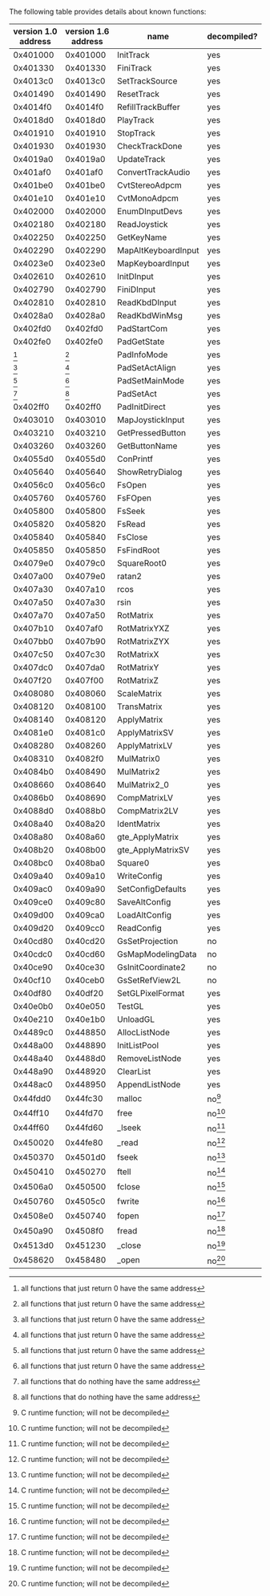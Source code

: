 
The following table provides details about known functions:

| version 1.0 address | version 1.6 address | name                | decompiled? |
|---------------------|---------------------|---------------------|-------------|
| 0x401000            | 0x401000            | InitTrack           | yes         |
| 0x401330            | 0x401330            | FiniTrack           | yes         |
| 0x4013c0            | 0x4013c0            | SetTrackSource      | yes         |
| 0x401490            | 0x401490            | ResetTrack          | yes         |
| 0x4014f0            | 0x4014f0            | RefillTrackBuffer   | yes         |
| 0x4018d0            | 0x4018d0            | PlayTrack           | yes         |
| 0x401910            | 0x401910            | StopTrack           | yes         |
| 0x401930            | 0x401930            | CheckTrackDone      | yes         |
| 0x4019a0            | 0x4019a0            | UpdateTrack         | yes         |
| 0x401af0            | 0x401af0            | ConvertTrackAudio   | yes         |
| 0x401be0            | 0x401be0            | CvtStereoAdpcm      | yes         |
| 0x401e10            | 0x401e10            | CvtMonoAdpcm        | yes         |
| 0x402000            | 0x402000            | EnumDInputDevs      | yes         |
| 0x402180            | 0x402180            | ReadJoystick        | yes         |
| 0x402250            | 0x402250            | GetKeyName          | yes         |
| 0x402290            | 0x402290            | MapAltKeyboardInput | yes         |
| 0x4023e0            | 0x4023e0            | MapKeyboardInput    | yes         |
| 0x402610            | 0x402610            | InitDInput          | yes         |
| 0x402790            | 0x402790            | FiniDInput          | yes         |
| 0x402810            | 0x402810            | ReadKbdDInput       | yes         |
| 0x4028a0            | 0x4028a0            | ReadKbdWinMsg       | yes         |
| 0x402fd0            | 0x402fd0            | PadStartCom         | yes         |
| 0x402fe0            | 0x402fe0            | PadGetState         | yes         |
| [^3]                | [^3]                | PadInfoMode         | yes         |
| [^3]                | [^3]                | PadSetActAlign      | yes         |
| [^3]                | [^3]                | PadSetMainMode      | yes         |
| [^2]                | [^2]                | PadSetAct           | yes         |
| 0x402ff0            | 0x402ff0            | PadInitDirect       | yes         |
| 0x403010            | 0x403010            | MapJoystickInput    | yes         |
| 0x403210            | 0x403210            | GetPressedButton    | yes         |
| 0x403260            | 0x403260            | GetButtonName       | yes         |
| 0x4055d0            | 0x4055d0            | ConPrintf           | yes         |
| 0x405640            | 0x405640            | ShowRetryDialog     | yes         |
| 0x4056c0            | 0x4056c0            | FsOpen              | yes         |
| 0x405760            | 0x405760            | FsFOpen             | yes         |
| 0x405800            | 0x405800            | FsSeek              | yes         |
| 0x405820            | 0x405820            | FsRead              | yes         |
| 0x405840            | 0x405840            | FsClose             | yes         |
| 0x405850            | 0x405850            | FsFindRoot          | yes         |
| 0x4079e0            | 0x4079c0            | SquareRoot0         | yes         |
| 0x407a00            | 0x4079e0            | ratan2              | yes         |
| 0x407a30            | 0x407a10            | rcos                | yes         |
| 0x407a50            | 0x407a30            | rsin                | yes         |
| 0x407a70            | 0x407a50            | RotMatrix           | yes         |
| 0x407b10            | 0x407af0            | RotMatrixYXZ        | yes         |
| 0x407bb0            | 0x407b90            | RotMatrixZYX        | yes         |
| 0x407c50            | 0x407c30            | RotMatrixX          | yes         |
| 0x407dc0            | 0x407da0            | RotMatrixY          | yes         |
| 0x407f20            | 0x407f00            | RotMatrixZ          | yes         |
| 0x408080            | 0x408060            | ScaleMatrix         | yes         |
| 0x408120            | 0x408100            | TransMatrix         | yes         |
| 0x408140            | 0x408120            | ApplyMatrix         | yes         |
| 0x4081e0            | 0x4081c0            | ApplyMatrixSV       | yes         |
| 0x408280            | 0x408260            | ApplyMatrixLV       | yes         |
| 0x408310            | 0x4082f0            | MulMatrix0          | yes         |
| 0x4084b0            | 0x408490            | MulMatrix2          | yes         |
| 0x408660            | 0x408640            | MulMatrix2_0        | yes         |
| 0x4086b0            | 0x408690            | CompMatrixLV        | yes         |
| 0x4088d0            | 0x4088b0            | CompMatrix2LV       | yes         |
| 0x408a40            | 0x408a20            | IdentMatrix         | yes         |
| 0x408a80            | 0x408a60            | gte_ApplyMatrix     | yes         |
| 0x408b20            | 0x408b00            | gte_ApplyMatrixSV   | yes         |
| 0x408bc0            | 0x408ba0            | Square0             | yes         |
| 0x409a40            | 0x409a10            | WriteConfig         | yes         |
| 0x409ac0            | 0x409a90            | SetConfigDefaults   | yes         |
| 0x409ce0            | 0x409c80            | SaveAltConfig       | yes         |
| 0x409d00            | 0x409ca0            | LoadAltConfig       | yes         |
| 0x409d20            | 0x409cc0            | ReadConfig          | yes         |
| 0x40cd80            | 0x40cd20            | GsSetProjection     | no          |
| 0x40cdc0            | 0x40cd60            | GsMapModelingData   | no          |
| 0x40ce90            | 0x40ce30            | GsInitCoordinate2   | no          |
| 0x40cf10            | 0x40ceb0            | GsSetRefView2L      | no          |
| 0x40df80            | 0x40df20            | SetGLPixelFormat    | yes         |
| 0x40e0b0            | 0x40e050            | TestGL              | yes         |
| 0x40e210            | 0x40e1b0            | UnloadGL            | yes         |
| 0x4489c0            | 0x448850            | AllocListNode       | yes         |
| 0x448a00            | 0x448890            | InitListPool        | yes         |
| 0x448a40            | 0x4488d0            | RemoveListNode      | yes         |
| 0x448a90            | 0x448920            | ClearList           | yes         |
| 0x448ac0            | 0x448950            | AppendListNode      | yes         |
| 0x44fdd0            | 0x44fc30            | malloc              | no[^1]      |
| 0x44ff10            | 0x44fd70            | free                | no[^1]      |
| 0x44ff60            | 0x44fd60            | _lseek              | no[^1]      |
| 0x450020            | 0x44fe80            | _read               | no[^1]      |
| 0x450370            | 0x4501d0            | fseek               | no[^1]      |
| 0x450410            | 0x450270            | ftell               | no[^1]      |
| 0x4506a0            | 0x450500            | fclose              | no[^1]      |
| 0x450760            | 0x4505c0            | fwrite              | no[^1]      |
| 0x4508e0            | 0x450740            | fopen               | no[^1]      |
| 0x450a90            | 0x4508f0            | fread               | no[^1]      |
| 0x4513d0            | 0x451230            | _close              | no[^1]      |
| 0x458620            | 0x458480            | _open               | no[^1]      |

[^1]: C runtime function; will not be decompiled
[^2]: all functions that do nothing have the same address
[^3]: all functions that just return 0 have the same address
